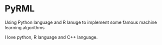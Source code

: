PyRML
=====

Using Python language and R lanuge to implement some famous machine learning algorithms

I love python, R language and C++ language.
